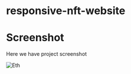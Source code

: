 # responsive-nft-website

# Screenshot
Here we have project screenshot 

![Eth](https://github.com/KAR13MA09/responsive-nft-website/assets/140484590/05715b0b-17d1-4b4b-a8eb-25570d13426f)
